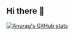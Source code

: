 ## Hi there 👋

[![Anurag's GitHub stats](https://github-readme-stats.vercel.app/api?username=Monica-Jang&show_icons=true)](https://github.com/anuraghazra/github-readme-stats)

